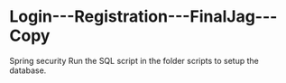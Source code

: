 # Login---Registration---FinalJag---Copy
Spring security
Run the SQL script in the folder scripts to setup the database.
